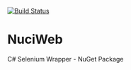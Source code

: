 [![Build Status](https://travis-ci.com/hmlendea/nuciweb.svg?branch=master)](https://travis-ci.com/hmlendea/nuciweb)

# NuciWeb

C# Selenium Wrapper - NuGet Package
